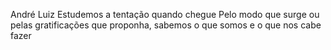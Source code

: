 André Luiz
Estudemos a tentação quando chegue Pelo modo que surge ou pelas gratificações que proponha, sabemos o que somos e o que nos cabe fazer
